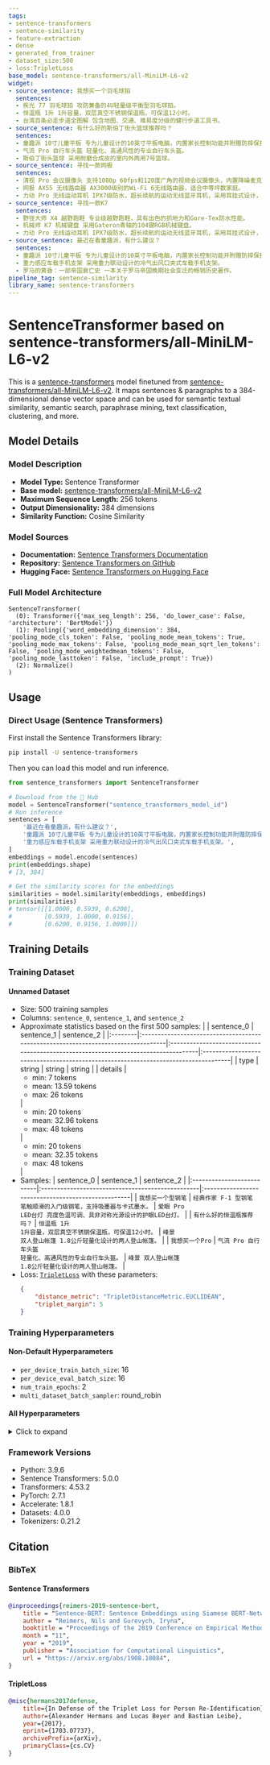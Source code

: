 ```yaml
---
tags:
- sentence-transformers
- sentence-similarity
- feature-extraction
- dense
- generated_from_trainer
- dataset_size:500
- loss:TripletLoss
base_model: sentence-transformers/all-MiniLM-L6-v2
widget:
- source_sentence: 我想买一个羽毛球拍
  sentences:
  - 疾光 77 羽毛球拍 攻防兼备的4U轻量级平衡型羽毛球拍。
  - 恒温瓶 1升 1升容量，双层真空不锈钢保温瓶，可保温12小时。
  - 台湾百条必走步道全图解 包含地图、交通、难易度分级的健行步道工具书。
- source_sentence: 有什么好的斯伯丁街头篮球推荐吗？
  sentences:
  - 童趣派 10寸儿童平板 专为儿童设计的10英寸平板电脑，内置家长控制功能并附赠防摔保护套。
  - 气流 Pro 自行车头盔 轻量化、高通风性的专业自行车头盔。
  - 斯伯丁街头篮球 采用耐磨合成皮的室内外两用7号篮球。
- source_sentence: 寻找一款网极
  sentences:
  - 清视 Pro 会议摄像头 支持1080p 60fps和120度广角的视频会议摄像头，内置降噪麦克风。
  - 网极 AX55 无线路由器 AX3000级别的Wi-Fi 6无线路由器，适合中等坪数家庭。
  - 力动 Pro 无线运动耳机 IPX7级防水，超长续航的运动无线蓝牙耳机，采用耳挂式设计，运动时不易脱落。
- source_sentence: 寻找一款K7
  sentences:
  - 野径大师 X4 越野跑鞋 专业级越野跑鞋，具有出色的抓地力和Gore-Tex防水性能。
  - 机械师 K7 机械键盘 采用Gateron青轴的104键RGB机械键盘。
  - 力动 Pro 无线运动耳机 IPX7级防水，超长续航的运动无线蓝牙耳机，采用耳挂式设计，运动时不易脱落。
- source_sentence: 最近在看童趣派，有什么建议？
  sentences:
  - 童趣派 10寸儿童平板 专为儿童设计的10英寸平板电脑，内置家长控制功能并附赠防摔保护套。
  - 重力感应车载手机支架 采用重力联动设计的冷气出风口夹式车载手机支架。
  - 罗马的黄昏：一部帝国衰亡史 一本关于罗马帝国晚期社会变迁的畅销历史著作。
pipeline_tag: sentence-similarity
library_name: sentence-transformers
---
```


# SentenceTransformer based on sentence-transformers/all-MiniLM-L6-v2

This is a [sentence-transformers](https://www.SBERT.net) model finetuned from [sentence-transformers/all-MiniLM-L6-v2](https://huggingface.co/sentence-transformers/all-MiniLM-L6-v2). It maps sentences & paragraphs to a 384-dimensional dense vector space and can be used for semantic textual similarity, semantic search, paraphrase mining, text classification, clustering, and more.

## Model Details

### Model Description
- **Model Type:** Sentence Transformer
- **Base model:** [sentence-transformers/all-MiniLM-L6-v2](https://huggingface.co/sentence-transformers/all-MiniLM-L6-v2) <!-- at revision c9745ed1d9f207416be6d2e6f8de32d1f16199bf -->
- **Maximum Sequence Length:** 256 tokens
- **Output Dimensionality:** 384 dimensions
- **Similarity Function:** Cosine Similarity
<!-- - **Training Dataset:** Unknown -->
<!-- - **Language:** Unknown -->
<!-- - **License:** Unknown -->

### Model Sources

- **Documentation:** [Sentence Transformers Documentation](https://sbert.net)
- **Repository:** [Sentence Transformers on GitHub](https://github.com/UKPLab/sentence-transformers)
- **Hugging Face:** [Sentence Transformers on Hugging Face](https://huggingface.co/models?library=sentence-transformers)

### Full Model Architecture

```
SentenceTransformer(
  (0): Transformer({'max_seq_length': 256, 'do_lower_case': False, 'architecture': 'BertModel'})
  (1): Pooling({'word_embedding_dimension': 384, 'pooling_mode_cls_token': False, 'pooling_mode_mean_tokens': True, 'pooling_mode_max_tokens': False, 'pooling_mode_mean_sqrt_len_tokens': False, 'pooling_mode_weightedmean_tokens': False, 'pooling_mode_lasttoken': False, 'include_prompt': True})
  (2): Normalize()
)
```

## Usage

### Direct Usage (Sentence Transformers)

First install the Sentence Transformers library:

```bash
pip install -U sentence-transformers
```

Then you can load this model and run inference.
```python
from sentence_transformers import SentenceTransformer

# Download from the 🤗 Hub
model = SentenceTransformer("sentence_transformers_model_id")
# Run inference
sentences = [
    '最近在看童趣派，有什么建议？',
    '童趣派 10寸儿童平板 专为儿童设计的10英寸平板电脑，内置家长控制功能并附赠防摔保护套。',
    '重力感应车载手机支架 采用重力联动设计的冷气出风口夹式车载手机支架。',
]
embeddings = model.encode(sentences)
print(embeddings.shape)
# [3, 384]

# Get the similarity scores for the embeddings
similarities = model.similarity(embeddings, embeddings)
print(similarities)
# tensor([[1.0000, 0.5939, 0.6200],
#         [0.5939, 1.0000, 0.9156],
#         [0.6200, 0.9156, 1.0000]])
```

<!--
### Direct Usage (Transformers)

<details><summary>Click to see the direct usage in Transformers</summary>

</details>
-->

<!--
### Downstream Usage (Sentence Transformers)

You can finetune this model on your own dataset.

<details><summary>Click to expand</summary>

</details>
-->

<!--
### Out-of-Scope Use

*List how the model may foreseeably be misused and address what users ought not to do with the model.*
-->

<!--
## Bias, Risks and Limitations

*What are the known or foreseeable issues stemming from this model? You could also flag here known failure cases or weaknesses of the model.*
-->

<!--
### Recommendations

*What are recommendations with respect to the foreseeable issues? For example, filtering explicit content.*
-->

## Training Details

### Training Dataset

#### Unnamed Dataset

* Size: 500 training samples
* Columns: <code>sentence_0</code>, <code>sentence_1</code>, and <code>sentence_2</code>
* Approximate statistics based on the first 500 samples:
  |         | sentence_0                                                                        | sentence_1                                                                         | sentence_2                                                                         |
  |:--------|:----------------------------------------------------------------------------------|:-----------------------------------------------------------------------------------|:-----------------------------------------------------------------------------------|
  | type    | string                                                                            | string                                                                             | string                                                                             |
  | details | <ul><li>min: 7 tokens</li><li>mean: 13.59 tokens</li><li>max: 26 tokens</li></ul> | <ul><li>min: 20 tokens</li><li>mean: 32.96 tokens</li><li>max: 48 tokens</li></ul> | <ul><li>min: 20 tokens</li><li>mean: 32.35 tokens</li><li>max: 48 tokens</li></ul> |
* Samples:
  | sentence_0                | sentence_1                                       | sentence_2                                         |
  |:--------------------------|:-------------------------------------------------|:---------------------------------------------------|
  | <code>我想买一个型钢笔</code>     | <code>经典作家 F-1 型钢笔 笔触顺滑的入门级钢笔，支持吸墨器与卡式墨水。</code> | <code>爱眼 Pro LED台灯 亮度色温可调、具非对称光源设计的护眼LED台灯。</code> |
  | <code>有什么好的恒温瓶推荐吗？</code> | <code>恒温瓶 1升 1升容量，双层真空不锈钢保温瓶，可保温12小时。</code>     | <code>峰景 双人登山帐篷 1.8公斤轻量化设计的两人登山帐篷。</code>          |
  | <code>我想买一个Pro</code>     | <code>气流 Pro 自行车头盔 轻量化、高通风性的专业自行车头盔。</code>      | <code>峰景 双人登山帐篷 1.8公斤轻量化设计的两人登山帐篷。</code>          |
* Loss: [<code>TripletLoss</code>](https://sbert.net/docs/package_reference/sentence_transformer/losses.html#tripletloss) with these parameters:
  ```json
  {
      "distance_metric": "TripletDistanceMetric.EUCLIDEAN",
      "triplet_margin": 5
  }
  ```

### Training Hyperparameters
#### Non-Default Hyperparameters

- `per_device_train_batch_size`: 16
- `per_device_eval_batch_size`: 16
- `num_train_epochs`: 2
- `multi_dataset_batch_sampler`: round_robin

#### All Hyperparameters
<details><summary>Click to expand</summary>

- `overwrite_output_dir`: False
- `do_predict`: False
- `eval_strategy`: no
- `prediction_loss_only`: True
- `per_device_train_batch_size`: 16
- `per_device_eval_batch_size`: 16
- `per_gpu_train_batch_size`: None
- `per_gpu_eval_batch_size`: None
- `gradient_accumulation_steps`: 1
- `eval_accumulation_steps`: None
- `torch_empty_cache_steps`: None
- `learning_rate`: 5e-05
- `weight_decay`: 0.0
- `adam_beta1`: 0.9
- `adam_beta2`: 0.999
- `adam_epsilon`: 1e-08
- `max_grad_norm`: 1
- `num_train_epochs`: 2
- `max_steps`: -1
- `lr_scheduler_type`: linear
- `lr_scheduler_kwargs`: {}
- `warmup_ratio`: 0.0
- `warmup_steps`: 0
- `log_level`: passive
- `log_level_replica`: warning
- `log_on_each_node`: True
- `logging_nan_inf_filter`: True
- `save_safetensors`: True
- `save_on_each_node`: False
- `save_only_model`: False
- `restore_callback_states_from_checkpoint`: False
- `no_cuda`: False
- `use_cpu`: False
- `use_mps_device`: False
- `seed`: 42
- `data_seed`: None
- `jit_mode_eval`: False
- `use_ipex`: False
- `bf16`: False
- `fp16`: False
- `fp16_opt_level`: O1
- `half_precision_backend`: auto
- `bf16_full_eval`: False
- `fp16_full_eval`: False
- `tf32`: None
- `local_rank`: 0
- `ddp_backend`: None
- `tpu_num_cores`: None
- `tpu_metrics_debug`: False
- `debug`: []
- `dataloader_drop_last`: False
- `dataloader_num_workers`: 0
- `dataloader_prefetch_factor`: None
- `past_index`: -1
- `disable_tqdm`: False
- `remove_unused_columns`: True
- `label_names`: None
- `load_best_model_at_end`: False
- `ignore_data_skip`: False
- `fsdp`: []
- `fsdp_min_num_params`: 0
- `fsdp_config`: {'min_num_params': 0, 'xla': False, 'xla_fsdp_v2': False, 'xla_fsdp_grad_ckpt': False}
- `fsdp_transformer_layer_cls_to_wrap`: None
- `accelerator_config`: {'split_batches': False, 'dispatch_batches': None, 'even_batches': True, 'use_seedable_sampler': True, 'non_blocking': False, 'gradient_accumulation_kwargs': None}
- `deepspeed`: None
- `label_smoothing_factor`: 0.0
- `optim`: adamw_torch
- `optim_args`: None
- `adafactor`: False
- `group_by_length`: False
- `length_column_name`: length
- `ddp_find_unused_parameters`: None
- `ddp_bucket_cap_mb`: None
- `ddp_broadcast_buffers`: False
- `dataloader_pin_memory`: True
- `dataloader_persistent_workers`: False
- `skip_memory_metrics`: True
- `use_legacy_prediction_loop`: False
- `push_to_hub`: False
- `resume_from_checkpoint`: None
- `hub_model_id`: None
- `hub_strategy`: every_save
- `hub_private_repo`: None
- `hub_always_push`: False
- `hub_revision`: None
- `gradient_checkpointing`: False
- `gradient_checkpointing_kwargs`: None
- `include_inputs_for_metrics`: False
- `include_for_metrics`: []
- `eval_do_concat_batches`: True
- `fp16_backend`: auto
- `push_to_hub_model_id`: None
- `push_to_hub_organization`: None
- `mp_parameters`: 
- `auto_find_batch_size`: False
- `full_determinism`: False
- `torchdynamo`: None
- `ray_scope`: last
- `ddp_timeout`: 1800
- `torch_compile`: False
- `torch_compile_backend`: None
- `torch_compile_mode`: None
- `include_tokens_per_second`: False
- `include_num_input_tokens_seen`: False
- `neftune_noise_alpha`: None
- `optim_target_modules`: None
- `batch_eval_metrics`: False
- `eval_on_start`: False
- `use_liger_kernel`: False
- `liger_kernel_config`: None
- `eval_use_gather_object`: False
- `average_tokens_across_devices`: False
- `prompts`: None
- `batch_sampler`: batch_sampler
- `multi_dataset_batch_sampler`: round_robin
- `router_mapping`: {}
- `learning_rate_mapping`: {}

</details>

### Framework Versions
- Python: 3.9.6
- Sentence Transformers: 5.0.0
- Transformers: 4.53.2
- PyTorch: 2.7.1
- Accelerate: 1.8.1
- Datasets: 4.0.0
- Tokenizers: 0.21.2

## Citation

### BibTeX

#### Sentence Transformers
```bibtex
@inproceedings{reimers-2019-sentence-bert,
    title = "Sentence-BERT: Sentence Embeddings using Siamese BERT-Networks",
    author = "Reimers, Nils and Gurevych, Iryna",
    booktitle = "Proceedings of the 2019 Conference on Empirical Methods in Natural Language Processing",
    month = "11",
    year = "2019",
    publisher = "Association for Computational Linguistics",
    url = "https://arxiv.org/abs/1908.10084",
}
```

#### TripletLoss
```bibtex
@misc{hermans2017defense,
    title={In Defense of the Triplet Loss for Person Re-Identification},
    author={Alexander Hermans and Lucas Beyer and Bastian Leibe},
    year={2017},
    eprint={1703.07737},
    archivePrefix={arXiv},
    primaryClass={cs.CV}
}
```

<!--
## Glossary

*Clearly define terms in order to be accessible across audiences.*
-->

<!--
## Model Card Authors

*Lists the people who create the model card, providing recognition and accountability for the detailed work that goes into its construction.*
-->

<!--
## Model Card Contact

*Provides a way for people who have updates to the Model Card, suggestions, or questions, to contact the Model Card authors.*
-->